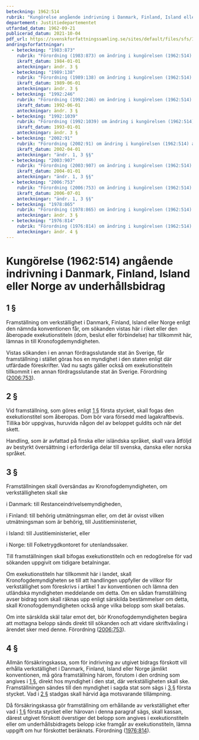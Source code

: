 ```yaml
---
beteckning: 1962:514
rubrik: "Kungörelse angående indrivning i Danmark, Finland, Island eller Norge av underhållsbidrag"
departement: Justitiedepartementet
utfardad_datum: 1962-09-21
publicerad_datum: 2021-10-04
pdf_url: https://svenskforfattningssamling.se/sites/default/files/sfs/1962-09/SFS1962-514.pdf
andringsforfattningar:
  - beteckning: "1983:873"
    rubrik: "Förordning (1983:873) om ändring i kungörelsen (1962:514) angående indrivning i Danmark, Finland, Island eller Norge av underhållsbidrag"
    ikraft_datum: 1984-01-01
    anteckningar: ändr. 3 §
  - beteckning: "1989:138"
    rubrik: "Förordning (1989:138) om ändring i kungörelsen (1962:514) angående indrivning i Danmark, Finland, Island eller Norge av underhållsbidrag"
    ikraft_datum: 1989-06-01
    anteckningar: ändr. 3 §
  - beteckning: "1992:246"
    rubrik: "Förordning (1992:246) om ändring i kungörelsen (1962:514) angående indrivning i Danmark, Finland, Island eller Norge av underhållsbidrag"
    ikraft_datum: 1992-06-01
    anteckningar: ändr. 3 §
  - beteckning: "1992:1039"
    rubrik: "Förordning (1992:1039) om ändring i kungörelsen (1962:514) angående indrivning i Danmark, Finland, Island eller Norge av underhållsbidrag"
    ikraft_datum: 1993-01-01
    anteckningar: ändr. 3 §
  - beteckning: "2002:91"
    rubrik: "Förordning (2002:91) om ändring i kungörelsen (1962:514) angående indrivning i Danmark, Finland, Island eller Norge"
    ikraft_datum: 2002-04-01
    anteckningar: "ändr. 1, 3 §§"
  - beteckning: "2003:907"
    rubrik: "Förordning (2003:907) om ändring i kungörelsen (1962:514) angående indrivning i Danmark, Finland, Island eller Norge av underhållsbidrag"
    ikraft_datum: 2004-01-01
    anteckningar: "ändr. 1, 3 §§"
  - beteckning: "2006:753"
    rubrik: "Förordning (2006:753) om ändring i kungörelsen (1962:514) angående indrivning i Danmark, Finland, Island eller Norge av underhållsbidrag"
    ikraft_datum: 2006-07-01
    anteckningar: "ändr. 1, 3 §§"
  - beteckning: "1978:865"
    rubrik: "Förordning (1978:865) om ändring i kungörelsen (1962:514) angående indrivning i Danmark, Finland, Island eller Norge av underhållsbidrag"
    anteckningar: ändr. 3 §
  - beteckning: "1976:814"
    rubrik: "Förordning (1976:814) om ändring i kungörelsen (1962:514) angående indrivning i Danmark, Finland, Island eller Norge av underhållsbidrag"
    anteckningar: ändr. 4 §
---
```


# Kungörelse (1962:514) angående indrivning i Danmark, Finland, Island eller Norge av underhållsbidrag

## 1 §

Framställning om verkställighet i Danmark, Finland, Island eller Norge enligt den nämnda konventionen får, om sökanden vistas här i riket eller den åberopade exekutionstiteln (dom, beslut eller förbindelse) har tillkommit här, lämnas in till Kronofogdemyndigheten.

Vistas sökanden i en annan fördragsslutande stat än Sverige, får framställning i stället göras hos en myndighet i den staten enligt där utfärdade föreskrifter. Vad nu sagts gäller också om exekutionstiteln tillkommit i en annan fördragsslutande stat än Sverige. Förordning ([2006:753](https://selex.se/eli/sfs/2006/753)).

## 2 §

Vid framställning, som göres enligt [1 §](#1) första stycket, skall fogas den exekutionstitel som åberopas. Dom bör vara försedd med lagakraftbevis. Tillika bör uppgivas, huruvida någon del av beloppet guldits och när det skett.

Handling, som är avfattad på finska eller isländska språket, skall vara åtföljd av bestyrkt översättning i erforderliga delar till svenska, danska eller norska språket.

## 3 §

Framställningen skall översändas av Kronofogdemyndigheten, om verkställigheten skall ske

i Danmark: till Restanceindrivelsemyndigheden,

i Finland: till behörig utmätningsman eller, om det är ovisst vilken utmätningsman som är behörig, till Justitieministeriet,

i Island: till Justitieministeriet, eller

i Norge: till Folketrygdkontoret for utenlandssaker.

Till framställningen skall bifogas exekutionstiteln och en redogörelse för vad sökanden uppgivit om tidigare betalningar.

Om exekutionstiteln har tillkommit här i landet, skall Kronofogdemyndigheten se till att handlingen uppfyller de villkor för verkställighet som föreskrivs i artikel 1 av konventionen och lämna den utländska myndigheten meddelande om detta. Om en sådan framställning avser bidrag som skall räknas upp enligt särskilda bestämmelser om detta, skall Kronofogdemyndigheten också ange vilka belopp som skall betalas.

Om inte särskilda skäl talar emot det, bör Kronofogdemyndigheten begära att mottagna belopp sänds direkt till sökanden och att vidare skriftväxling i ärendet sker med denne. Förordning ([2006:753](https://selex.se/eli/sfs/2006/753)).

## 4 §

Allmän försäkringskassa, som för indrivning av utgivet bidrags förskott vill erhålla verkställighet i Danmark, Finland, Island eller Norge jämlikt konventionen, må göra framställning härom, förutom i den ordning som angives i [1 §](#1), direkt hos myndighet i den stat, där verkställigheten skall ske. Framställningen sändes till den myndighet i sagda stat som sägs i [3 §](#3) första stycket. Vad i [2 §](#2) stadgas skall härvid äga motsvarande tillämpning.

Då försäkringskassa gör framställning om erhållande av verkställighet efter vad i [1 §](#1) första stycket eller härovan i denna paragraf sägs, skall kassan, därest utgivet förskott överstiger det belopp som angives i exekutionstiteln eller om underhållsbidragets belopp icke framgår av exekutionstiteln, lämna uppgift om hur förskottet beräknats. Förordning ([1976:814](https://selex.se/eli/sfs/1976/814)).